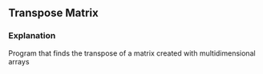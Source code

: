 ## Transpose Matrix
### Explanation
Program that finds the transpose of a matrix created with multidimensional arrays
 

